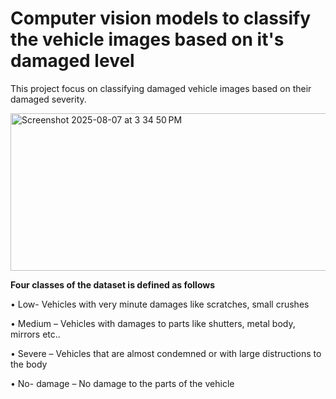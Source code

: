 # Computer vision models to classify the vehicle images based on it's damaged level

This project focus on classifying damaged vehicle images based on their damaged severity. 

<img width="606" height="252" alt="Screenshot 2025-08-07 at 3 34 50 PM" src="https://github.com/user-attachments/assets/9744eece-34a3-44d2-82f6-ffbdd6769602" />

**Four classes of the dataset is defined as follows** 

• Low- Vehicles with very minute damages like scratches, small crushes

• Medium – Vehicles with damages to parts like shutters, metal body, mirrors etc..

• Severe – Vehicles that are almost condemned or with large distructions to the body

• No- damage – No damage to the parts of the vehicle
